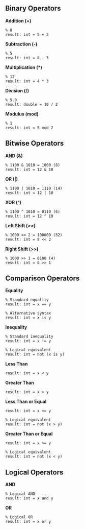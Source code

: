 ## Binary Operators

**Addition (+)**

```frost
% 8
result: int = 5 + 3
```

**Subtraction (-)**

```frost
% 5
result: int = 8 - 3
```

**Multiplication (*)**

```frost
% 12
result: int = 4 * 3
```

**Division (/)**

```frost
% 5.0
result: double = 10 / 2
```

**Modulus (mod)**

```frost
% 1
result: int = 5 mod 2
```

## Bitwise Operators

**AND (&)**

```frost
% 1100 & 1010 = 1000 (8)
result: int = 12 & 10
```

**OR (|)**

```frost
% 1100 | 1010 = 1110 (14)
result: int = 12 | 10
```

**XOR (^)**

```frost
% 1100 ^ 1010 = 0110 (6)
result: int = 12 ^ 10
```

**Left Shift (<<)**

```frost
% 1000 << 2 = 100000 (32)
result: int = 8 << 2
```

**Right Shift (>>)**

```frost
% 1000 >> 1 = 0100 (4)
result: int = 8 >> 1
```

## Comparison Operators

**Equality**

```frost
% Standard equality
result: int = x == y

% Alternative syntax
result: int = x is y
```

**Inequality**

```frost
% Standard inequality
result: int = x != y

% Logical equivalent
result: int = not (x is y)
```

**Less Than**

```frost
result: int = x < y
```

**Greater Than**

```frost
result: int = x > y
```

**Less Than or Equal**

```frost
result: int = x <= y

% Logical equivalent
result: int = not (x > y)
```

**Greater Than or Equal**

```frost
result: int = x >= y

% Logical equivalent
result: int = not (x < y)
```

## Logical Operators

**AND**

```frost
% Logical AND
result: int = x and y
```

**OR**

```frost
% Logical OR
result: int = x or y
```
